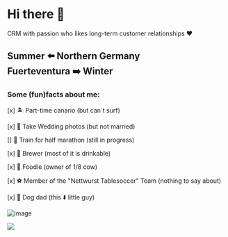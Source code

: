 # Hi there 👋

CRM with passion who likes long-term customer relationships :heart:

Summer ⬅️ Northern Germany  
Fuerteventura ➡️ Winter
---

### Some (fun)facts about me:

[x] 🏝️ Part-time canario (but can´t surf)  

[x] 💒 Take Wedding photos (but not married)  

[]   🏃 Train for half marathon (still in progress)  

[x] 🍺 Brewer (most of it is drinkable)  

[x] 🦐 Foodie (owner of 1/8 cow)  

[x] ⚽ Member of the "Nettwurst Tablesoccer" Team (nothing to say about) 

[x] 🐶  Dog dad (this ⬇️ little guy)  

![image](https://github.com/Wandersmann731/Wandersmann731/assets/173609680/caa3ff5e-4677-478d-ab4a-0aad8a5b252d)

![](https://komarev.com/ghpvc/?username=wandersmann731)
